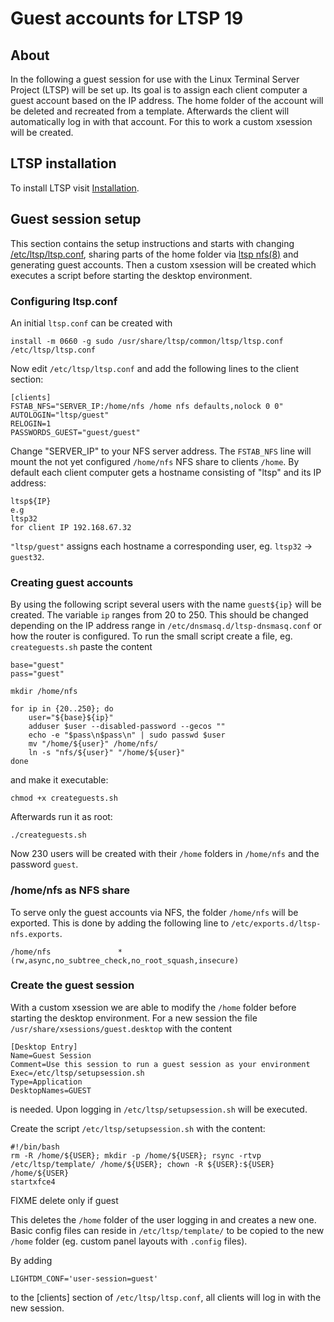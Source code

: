# Guest accounts for LTSP 19
## About
In the following a guest session for use with the Linux Terminal Server Project (LTSP) will be set up. Its goal is to assign each client computer a guest account based on the IP address. The home folder of the account will be deleted and recreated from a template. Afterwards the client will automatically log in with that account. For this to work a custom xsession will be created.

## LTSP installation
To install LTSP visit [Installation](https://github.com/ltsp/ltsp/wiki/installation).

## Guest session setup
This section contains the setup instructions and starts with changing [/etc/ltsp/ltsp.conf](https://github.com/ltsp/ltsp/blob/master/docs/ltsp.conf.5.md), sharing parts of the home folder via [ltsp nfs(8)](https://github.com/ltsp/ltsp/blob/master/docs/ltsp-nfs.8.md)
 and generating guest accounts. Then a custom xsession will be created which executes a script before starting the desktop environment.
 
### Configuring ltsp.conf
An initial `ltsp.conf` can be created with
```
install -m 0660 -g sudo /usr/share/ltsp/common/ltsp/ltsp.conf /etc/ltsp/ltsp.conf
```

Now edit `/etc/ltsp/ltsp.conf` and add the following lines to the client section:

```
[clients]
FSTAB_NFS="SERVER_IP:/home/nfs /home nfs defaults,nolock 0 0"
AUTOLOGIN="ltsp/guest"
RELOGIN=1
PASSWORDS_GUEST="guest/guest"
```

Change "SERVER_IP" to your NFS server address. The `FSTAB_NFS` line will mount the not yet configured `/home/nfs` NFS share to clients `/home`. By default each client computer gets a hostname consisting of "ltsp" and its IP address:

```
ltsp${IP}
e.g
ltsp32
for client IP 192.168.67.32
``` 

`"ltsp/guest"` assigns each hostname a corresponding user, eg. `ltsp32` -> `guest32`.


### Creating guest accounts
By using the following script several users with the name `guest${ip}` will be created. The variable `ip` ranges from 20 to 250. This should be changed depending on the IP address range in `/etc/dnsmasq.d/ltsp-dnsmasq.conf` or how the router is configured.
To run the small script create a file, eg. `createguests.sh` paste the content 

```
base="guest"
pass="guest"

mkdir /home/nfs

for ip in {20..250}; do
    user="${base}${ip}"
    adduser $user --disabled-password --gecos ""
    echo -e "$pass\n$pass\n" | sudo passwd $user
    mv "/home/${user}" /home/nfs/
    ln -s "nfs/${user}" "/home/${user}"
done
```

and make it executable:
```
chmod +x createguests.sh
```
Afterwards run it as root:
```
./createguests.sh
```
Now 230 users will be created with their `/home` folders in `/home/nfs` and the password `guest`.


### /home/nfs as NFS share
To serve only the guest accounts via NFS, the folder `/home/nfs` will be exported. This is done by adding the following line to `/etc/exports.d/ltsp-nfs.exports`.
```
/home/nfs               *(rw,async,no_subtree_check,no_root_squash,insecure)
```


### Create the guest session
With a custom xsession we are able to modify the `/home` folder before starting the desktop environment. For a new session the file `/usr/share/xsessions/guest.desktop` with the content

```
[Desktop Entry]
Name=Guest Session
Comment=Use this session to run a guest session as your environment
Exec=/etc/ltsp/setupsession.sh
Type=Application
DesktopNames=GUEST
```

is needed. Upon logging in `/etc/ltsp/setupsession.sh` will be executed.

Create the script `/etc/ltsp/setupsession.sh` with the content:
```
#!/bin/bash
rm -R /home/${USER}; mkdir -p /home/${USER}; rsync -rtvp /etc/ltsp/template/ /home/${USER}; chown -R ${USER}:${USER} /home/${USER}
startxfce4
```
FIXME delete only if guest

This deletes the `/home` folder of the user logging in and creates a new one. Basic config files can reside in `/etc/ltsp/template/` to be copied to the new `/home` folder (eg. custom panel layouts with `.config` files).


By adding 
```
LIGHTDM_CONF='user-session=guest'
```
to the [clients] section of `/etc/ltsp/ltsp.conf`, all clients will log in with the new session.
